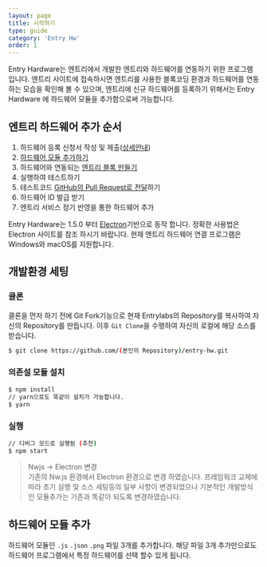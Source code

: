 ```yaml
---
layout: page
title: 시작하기
type: guide
category: 'Entry Hw'
order: 1
---
```


Entry Hardware는 엔트리에서 개발한 엔트리와 하드웨어를 연동하기 위한 프로그램입니다. 엔트리 사이트에 접속하시면 엔트리를 사용한 블록코딩 환경과 하드웨어를 연동하는 모습을 확인해 볼 수 있으며, 엔트리에 신규 하드웨어를 등록하기 위해서는 Entry Hardware 에 하드웨어 모듈을 추가함으로써 가능합니다.

## 엔트리 하드웨어 추가 순서
1. 하드웨어 등록 신청서 작성 및 제출([상세안내](./2017-05-16-enroll_entry-hw.html))
2. [하드웨어 모듈 추가하기](.//2016-05-03-add_module.html)
3. 하드웨어와 연동되는 [엔트리 블록 만들기](..//entryjs/2016-05-22-add_new_blocks.html)
4. 실행하여 테스트하기
5. 테스트코드 [GitHub의 Pull Request로 전달](../etc/2016-05-03-git_fork.html)하기
6. 하드웨어 ID 발급 받기
7. 엔트리 서비스 정기 반영을 통한 하드웨어 추가

Entry Hardware는 1.5.0 부터 [Electron](https://electron.atom.io/)기반으로 동작 합니다. 정확한 사용법은 Electron 사이트를 참조 하시기 바랍니다. 현재 엔트리 하드웨어 연결 프로그램은 Windows와 macOS를 지원합니다.

## 개발환경 세팅

### 클론
클론을 먼저 하기 전에 Git Fork기능으로 현재 Entrylabs의 Repository를 복사하여 자신의 Repository를 만듭니다. 이후 `Git Clone`을 수행하여 자신의 로컬에 해당 소스를 받습니다.
``` bash
$ git clone https://github.com/(본인의 Repository)/entry-hw.git
```

### 의존설 모듈 설치  
``` bash
$ npm install
// yarn으로도 똑같이 설치가 가능합니다.
$ yarn
```

### 실행  
``` bash
// 디버그 모드로 실행됨 (추천)
$ npm start
```

> Nwjs -> Electron 변경  
기존의 Nw.js 환경에서 Electron 환경으로 변경 하였습니다.
프레임워크 교체에 따라 초기 실행 및 소스 세팅등의 일부 사항이 변경되었으나 기본적인 개발방식인 모듈추가는 기존과 똑같이 되도록 변경하였습니다.

## 하드웨어 모듈 추가
하드웨어 모듈인 `.js` `.json` `.png` 파일 3개를 추가합니다. 해당 파일 3개 추가만으로도 하드웨어 프로그램에서 특정 하드웨어를 선택 할수 있게 됩니다.
